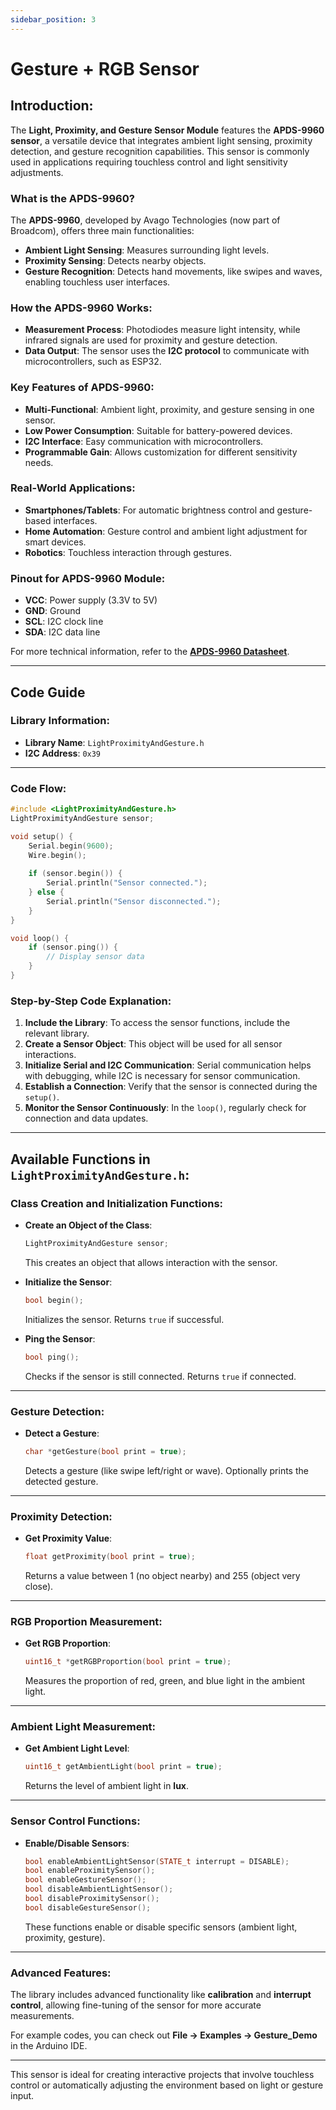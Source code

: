 ```yaml
---
sidebar_position: 3
---
```


# Gesture + RGB Sensor

## Introduction:
The **Light, Proximity, and Gesture Sensor Module** features the **APDS-9960 sensor**, a versatile device that integrates ambient light sensing, proximity detection, and gesture recognition capabilities. This sensor is commonly used in applications requiring touchless control and light sensitivity adjustments.

### What is the APDS-9960?
The **APDS-9960**, developed by Avago Technologies (now part of Broadcom), offers three main functionalities:
- **Ambient Light Sensing**: Measures surrounding light levels.
- **Proximity Sensing**: Detects nearby objects.
- **Gesture Recognition**: Detects hand movements, like swipes and waves, enabling touchless user interfaces.

### How the APDS-9960 Works:
- **Measurement Process**: Photodiodes measure light intensity, while infrared signals are used for proximity and gesture detection.
- **Data Output**: The sensor uses the **I2C protocol** to communicate with microcontrollers, such as ESP32.

### Key Features of APDS-9960:
- **Multi-Functional**: Ambient light, proximity, and gesture sensing in one sensor.
- **Low Power Consumption**: Suitable for battery-powered devices.
- **I2C Interface**: Easy communication with microcontrollers.
- **Programmable Gain**: Allows customization for different sensitivity needs.

### Real-World Applications:
- **Smartphones/Tablets**: For automatic brightness control and gesture-based interfaces.
- **Home Automation**: Gesture control and ambient light adjustment for smart devices.
- **Robotics**: Touchless interaction through gestures.

### Pinout for APDS-9960 Module:
- **VCC**: Power supply (3.3V to 5V)
- **GND**: Ground
- **SCL**: I2C clock line
- **SDA**: I2C data line

For more technical information, refer to the **[APDS-9960 Datasheet](https://docs.broadcom.com/doc/AV02-4191EN)**.

---

## Code Guide

### Library Information:
- **Library Name**: `LightProximityAndGesture.h`
- **I2C Address**: `0x39`

---

### Code Flow:

```cpp
#include <LightProximityAndGesture.h>
LightProximityAndGesture sensor;

void setup() {
    Serial.begin(9600);
    Wire.begin();
    
    if (sensor.begin()) {
        Serial.println("Sensor connected.");
    } else {
        Serial.println("Sensor disconnected.");
    }
}

void loop() {
    if (sensor.ping()) {
        // Display sensor data
    }
}
```

### Step-by-Step Code Explanation:
1. **Include the Library**: To access the sensor functions, include the relevant library.
2. **Create a Sensor Object**: This object will be used for all sensor interactions.
3. **Initialize Serial and I2C Communication**: Serial communication helps with debugging, while I2C is necessary for sensor communication.
4. **Establish a Connection**: Verify that the sensor is connected during the `setup()`.
5. **Monitor the Sensor Continuously**: In the `loop()`, regularly check for connection and data updates.

---

## Available Functions in `LightProximityAndGesture.h`:

### Class Creation and Initialization Functions:

- **Create an Object of the Class**:
  ```cpp
  LightProximityAndGesture sensor;
  ```
  This creates an object that allows interaction with the sensor.

- **Initialize the Sensor**:
  ```cpp
  bool begin();
  ```
  Initializes the sensor. Returns `true` if successful.

- **Ping the Sensor**:
  ```cpp
  bool ping();
  ```
  Checks if the sensor is still connected. Returns `true` if connected.

---

### Gesture Detection:

- **Detect a Gesture**:
  ```cpp
  char *getGesture(bool print = true);
  ```
  Detects a gesture (like swipe left/right or wave). Optionally prints the detected gesture.

---

### Proximity Detection:

- **Get Proximity Value**:
  ```cpp
  float getProximity(bool print = true);
  ```
  Returns a value between 1 (no object nearby) and 255 (object very close).

---

### RGB Proportion Measurement:

- **Get RGB Proportion**:
  ```cpp
  uint16_t *getRGBProportion(bool print = true);
  ```
  Measures the proportion of red, green, and blue light in the ambient light.

---

### Ambient Light Measurement:

- **Get Ambient Light Level**:
  ```cpp
  uint16_t getAmbientLight(bool print = true);
  ```
  Returns the level of ambient light in **lux**.

---

### Sensor Control Functions:

- **Enable/Disable Sensors**:
  ```cpp
  bool enableAmbientLightSensor(STATE_t interrupt = DISABLE);
  bool enableProximitySensor();
  bool enableGestureSensor();
  bool disableAmbientLightSensor();
  bool disableProximitySensor();
  bool disableGestureSensor();
  ```
  These functions enable or disable specific sensors (ambient light, proximity, gesture).

---

### Advanced Features:
The library includes advanced functionality like **calibration** and **interrupt control**, allowing fine-tuning of the sensor for more accurate measurements.

For example codes, you can check out **File -> Examples -> Gesture_Demo** in the Arduino IDE.

--- 

This sensor is ideal for creating interactive projects that involve touchless control or automatically adjusting the environment based on light or gesture input.